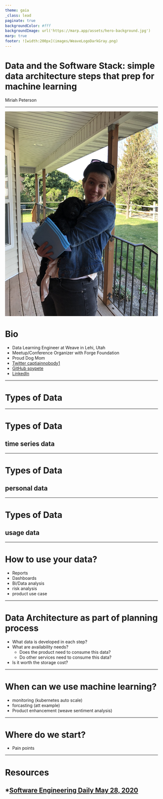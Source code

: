 ```yaml
---
theme: gaia
_class: lead
paginate: true
backgroundColor: #fff
backgroundImage: url('https://marp.app/assets/hero-background.jpg')
marp: true
footer: ![width:200px](images/WeaveLogoDarkGray.png)
---
```


# Data and the Software Stack: simple data architecture steps that prep for machine learning 
Miriah Peterson

---

![bg right fit rotate:90](images/IMG_3232.jpg)

# Bio

- Data Learning Engineer at Weave in Lehi, Utah
- Meetup/Conference Organizer with Forge Foundation
- Proud Dog Mom
- [Twitter captiainnobody1](https://www.twitter.com/captainnobody1)
- [GitHub soypete](https://www.github.com/soypete)
- [LinkedIn](https://www.linkedin.com/in/miriah-peterson-35649b5b)

---

# Types of Data
---
# Types of Data
## time series data
---
# Types of Data
## personal data
---
# Types of Data
## usage data

---

# How to use your data?
* Reports
* Dashboards
* Bi/Data analysis
* risk analysis
* product use case

---

# Data Architecture as part of planning process
* What data is developed in each step?
* What are availability needs?
  - Does the product need to consume this data? 
  - Do other services need to consume this data? 
* Is it worth the storage cost?

---

# When can we use machine learning? 
* monitoring (kubernetes auto scale)
* forcasting (att example)
* Product enhancement (weave sentiment analysis)

---

# Where do we start?
* Pain points

---

# Resources

*[Software Engineering Daily May 28, 2020](https://softwareengineeringdaily.com/2020/05/28/distributed-systems-research-with-peter-alvaro/)
---
